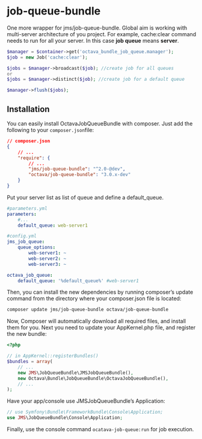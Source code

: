 # job-queue-bundle
One more wrapper for jms/job-queue-bundle. 
Global aim is working with multi-server architecture of you project. 
For example, cache:clear command needs to run for all your server.
In this case **job queue** means **server**.

```php
$manager = $container->get('octava_bundle_job_queue.manager');
$job = new Job('cache:clear');

$jobs = $manager->broadcast($job); //create job for all queues
or
$jobs = $manager->distinct($job); //create job for a default queue 

$manager->flush($jobs);
```

## Installation

You can easily install OctavaJobQueueBundle with composer. Just add the following to your `composer.json`file:
```json
// composer.json
{
    // ...
    "require": {
        // ...
        "jms/job-queue-bundle": "^2.0-@dev",
        "octava/job-queue-bundle": "3.0.x-dev"
    }
}
```

Put your server list as list of queue and define a default_queue.
```yaml
#parameters.yml
parameters:
    #...
    default_queue: web-server1

#config.yml
jms_job_queue:
    queue_options:
        web-server1: ~
        web-server2: ~
        web-server3: ~

octava_job_queue:
    default_queue: '%default_queue%' #web-server1
```

Then, you can install the new dependencies by running composer’s update command from the directory where your composer.json file is located:

```bash
composer update jms/job-queue-bundle octava/job-queue-bundle
```

Now, Composer will automatically download all required files, and install them for you. Next you need to update your AppKernel.php file, and register the new bundle:

```php
<?php

// in AppKernel::registerBundles()
$bundles = array(
    // ...
    new JMS\JobQueueBundle\JMSJobQueueBundle(),
    new Octava\Bundle\JobQueueBundle\OctavaJobQueueBundle(),
    // ...
);
```

Have your app/console use JMSJobQueueBundle’s Application:
```php
// use Symfony\Bundle\FrameworkBundle\Console\Application;
use JMS\JobQueueBundle\Console\Application;
```

Finally, use the console command ```ocatava-job-queue:run``` for job execution.
